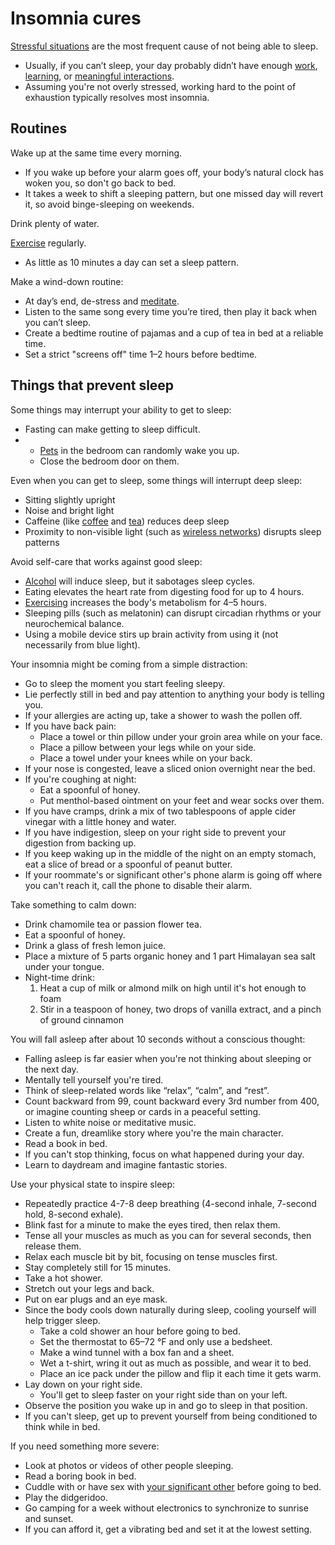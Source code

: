 
# Insomnia cures

[Stressful situations](mind-feelings-happiness-stress.md) are the most frequent cause of not being able to sleep.

- Usually, if you can’t sleep, your day probably didn’t have enough [work](success-4_routine.md), [learning](mind-memory.md), or [meaningful interactions](people-conversation.md).
- Assuming you're not overly stressed, working hard to the point of exhaustion typically resolves most insomnia.

## Routines

Wake up at the same time every morning.

- If you wake up before your alarm goes off, your body’s natural clock has woken you, so don't go back to bed.
- It takes a week to shift a sleeping pattern, but one missed day will revert it, so avoid binge-sleeping on weekends.

Drink plenty of water.

[Exercise](body-exercise.md) regularly.

- As little as 10 minutes a day can set a sleep pattern.

Make a wind-down routine:

- At day’s end, de-stress and [meditate](awareness-meditation.md).
- Listen to the same song every time you’re tired, then play it back when you can’t sleep.
- Create a bedtime routine of pajamas and a cup of tea in bed at a reliable time.
- Set a strict "screens off" time 1–2 hours before bedtime.

## Things that prevent sleep

Some things may interrupt your ability to get to sleep:

- Fasting can make getting to sleep difficult.
- - [Pets](fun-pets.md) in the bedroom can randomly wake you up.
  - Close the bedroom door on them.

Even when you can get to sleep, some things will interrupt deep sleep:

- Sitting slightly upright
- Noise and bright light
- Caffeine (like [coffee](fun-coffee.md) and [tea](fun-tea.md)) reduces deep sleep
- Proximity to non-visible light (such as [wireless networks](engineering-radio.md)) disrupts sleep patterns

Avoid self-care that works against good sleep:

- [Alcohol](fun-alcohol.md) will induce sleep, but it sabotages sleep cycles.
- Eating elevates the heart rate from digesting food for up to 4 hours.
- [Exercising](body-exercise.md) increases the body's metabolism for 4–5 hours.
- Sleeping pills (such as melatonin) can disrupt circadian rhythms or your neurochemical balance.
- Using a mobile device stirs up brain activity from using it (not necessarily from blue light).

Your insomnia might be coming from a simple distraction:

- Go to sleep the moment you start feeling sleepy.
- Lie perfectly still in bed and pay attention to anything your body is telling you.
- If your allergies are acting up, take a shower to wash the pollen off.
- If you have back pain:
  - Place a towel or thin pillow under your groin area while on your face.
  - Place a pillow between your legs while on your side.
  - Place a towel under your knees while on your back.
- If your nose is congested, leave a sliced onion overnight near the bed.
- If you're coughing at night:
  - Eat a spoonful of honey.
  - Put menthol-based ointment on your feet and wear socks over them.
- If you have cramps, drink a mix of two tablespoons of apple cider vinegar with a little honey and water.
- If you have indigestion, sleep on your right side to prevent your digestion from backing up.
- If you keep waking up in the middle of the night on an empty stomach, eat a slice of bread or a spoonful of peanut butter.
- If your roommate's or significant other's phone alarm is going off where you can't reach it, call the phone to disable their alarm.

Take something to calm down:

- Drink chamomile tea or passion flower tea.
- Eat a spoonful of honey.
- Drink a glass of fresh lemon juice.
- Place a mixture of 5 parts organic honey and 1 part Himalayan sea salt under your tongue.
- Night-time drink:
  1. Heat a cup of milk or almond milk on high until it's hot enough to foam
  2. Stir in a teaspoon of honey, two drops of vanilla extract, and a pinch of ground cinnamon

You will fall asleep after about 10 seconds without a conscious thought:

- Falling asleep is far easier when you're not thinking about sleeping or the next day.
- Mentally tell yourself you're tired.
- Think of sleep-related words like “relax”, “calm”, and “rest”.
- Count backward from 99, count backward every 3rd number from 400, or imagine counting sheep or cards in a peaceful setting.
- Listen to white noise or meditative music.
- Create a fun, dreamlike story where you're the main character.
- Read a book in bed.
- If you can't stop thinking, focus on what happened during your day.
- Learn to daydream and imagine fantastic stories.

Use your physical state to inspire sleep:

- Repeatedly practice 4-7-8 deep breathing (4-second inhale, 7-second hold, 8-second exhale).
- Blink fast for a minute to make the eyes tired, then relax them.
- Tense all your muscles as much as you can for several seconds, then release them.
- Relax each muscle bit by bit, focusing on tense muscles first.
- Stay completely still for 15 minutes.
- Take a hot shower.
- Stretch out your legs and back.
- Put on ear plugs and an eye mask.
- Since the body cools down naturally during sleep, cooling yourself will help trigger sleep.
  - Take a cold shower an hour before going to bed.
  - Set the thermostat to 65–72 °F and only use a bedsheet.
  - Make a wind tunnel with a box fan and a sheet.
  - Wet a t-shirt, wring it out as much as possible, and wear it to bed.
  - Place an ice pack under the pillow and flip it each time it gets warm.
- Lay down on your right side.
  - You'll get to sleep faster on your right side than on your left.
- Observe the position you wake up in and go to sleep in that position.
- If you can't sleep, get up to prevent yourself from being conditioned to think while in bed.

If you need something more severe:

- Look at photos or videos of other people sleeping.
- Read a boring book in bed.
- Cuddle with or have sex with [your significant other](relationships-marriage.md) before going to bed.
- Play the didgeridoo.
- Go camping for a week without electronics to synchronize to sunrise and sunset.
- If you can afford it, get a vibrating bed and set it at the lowest setting.
